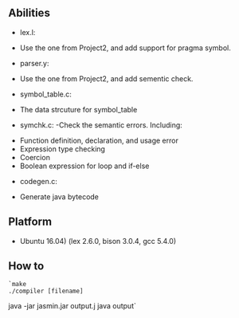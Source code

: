 ## Abilities

* lex.l:
- Use the one from Project2, and add support for pragma symbol.
* parser.y:
- Use the one from Project2, and add sementic check.
* symbol_table.c:
- The data strcuture for symbol_table
* symchk.c:
-Check the semantic errors. Including:
- Function definition, declaration, and usage error
- Expression type checking
- Coercion
- Boolean expression for loop and if-else
* codegen.c:
- Generate java bytecode

## Platform

* Ubuntu 16.04) (lex 2.6.0, bison 3.0.4, gcc 5.4.0)

## How to
	`make
	./compiler [filename]
  java -jar jasmin.jar output.j
  java output`

